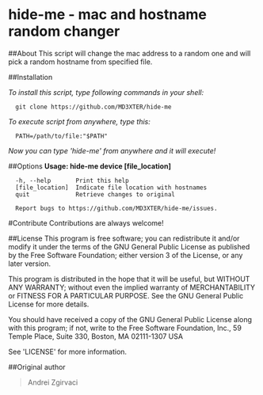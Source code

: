 # hide-me - mac and hostname random changer

##About
This script will change the mac address to a random one and will pick a random hostname from specified file.

##Installation

*To install this script, type following commands in your shell:*
```
  git clone https://github.com/MD3XTER/hide-me
```
  
*To execute script from anywhere, type this:*
```
  PATH=/path/to/file:"$PATH"
```

*Now you can type 'hide-me' from anywhere and it will execute!*

##Options
**Usage: hide-me device [file_location]**

```
  -h, --help       Print this help
  [file_location]  Indicate file location with hostnames
  quit             Retrieve changes to original
  
  Report bugs to https://github.com/MD3XTER/hide-me/issues.
```

#Contribute
Contributions are always welcome!

##License
This program is free software; you can redistribute it and/or modify it under the terms of the GNU General Public License as published by the Free Software Foundation; either version 3 of the License, or any later version.

This program is distributed in the hope that it will be useful, but WITHOUT ANY WARRANTY; without even the implied warranty of MERCHANTABILITY or FITNESS FOR A PARTICULAR PURPOSE. See the GNU General Public License for more details.

You should have received a copy of the GNU General Public License along with this program; if not, write to the Free Software Foundation, Inc., 59 Temple Place, Suite 330, Boston, MA 02111-1307 USA

See 'LICENSE' for more information.

##Original author
> Andrei Zgirvaci
